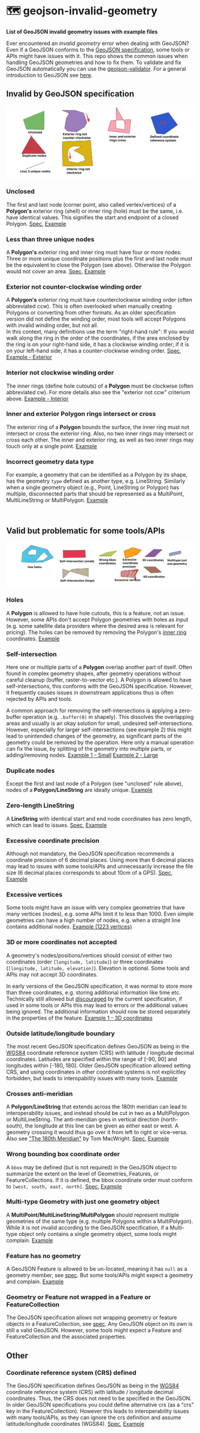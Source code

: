 # 🗺️ geojson-invalid-geometry

**List of GeoJSON invalid geometry issues with example files**

Ever encountered an *invalid geometry* error when dealing with GeoJSON? Even if a GeoJSON conforms to the
[GeoJSON specification](https://geojson.org/), some tools or APIs might have issues with it.
This repo shows the common issues when handling GeoJSON geometries and how to fix them. To validate and fix GeoJSON automatically you can use the [geojson-validator](https://github.com/chrieke/geojson-validator). For a general introduction to GeoJSON see [here](https://macwright.com/2015/03/23/geojson-second-bite.html).

## Invalid by GeoJSON specification

![](repo_images/invalid_examples.png)

### Unclosed 
The first and last node (corner point, also called vertex/vertices) of a **Polygon's** exterior ring (shell) or inner ring (hole) 
must be the same, i.e. have identical values. This signifies the start and endpoint of a closed Polygon. 
[Spec](https://www.rfc-editor.org/rfc/rfc7946#section-3.1.6),
[Example](examples/invalid_geometries/invalid_unclosed.geojson)

### Less than three unique nodes
A **Polygon's** exterior ring and inner ring must have four or more nodes: Three or more unique coordinate positions plus
the first and last node must be the equivalent to close the Polygon (see above). Otherwise the Polygon would not cover an area.
[Spec](https://www.rfc-editor.org/rfc/rfc7946#section-3.1.6),
[Example](examples/invalid_geometries/invalid_less_three_unique_nodes.geojson)

### Exterior not counter-clockwise winding order
A **Polygon's** exterior ring must have counterclockwise winding order (often abbreviated ccw). This is often 
overlooked when manually creating Polygons or converting from other formats. As an older specification version did not 
define the winding order, most tools will accept Polygons with invalid winding order, but not all.   
In this context, many definitions use the term "right-hand rule": If you would walk along the ring in the order of the 
coordinates, if the area enclosed by the ring is on your right-hand side, it has a clockwise winding order; if it is on 
your left-hand side, it has a counter-clockwise winding order.
[Spec](https://www.rfc-editor.org/rfc/rfc7946#section-3.1.6),
[Example - Exterior](examples/invalid_geometries/invalid_exterior_not_ccw.geojson)

### Interior not clockwise winding order
The inner rings (define hole cutouts) of a **Polygon** must be clockwise (often abbreviated cw). For more details also see 
the "exterior not ccw" criterium above. 
[Example - Interior](examples/invalid_geometries/invalid_interior_not_cw.geojson)

### Inner and exterior Polygon rings intersect or cross
The exterior ring of a **Polygon** bounds the surface, the inner ring must not intersect or cross the exterior ring. 
Also, no two inner rings may intersect or cross each other. The inner and exterior ring, as well as two inner rings may 
touch only at a single point.
[Example](examples/invalid_geometries/invalid_inner_and_exterior_ring_intersect.geojson)

### Incorrect geometry data type
For example, a geometry that can be identified as a Polygon by its shape, has the geometry `type` defined as another
type, e.g. LineString. Similarly when a single geometry object (e.g., Point, LineString or Polygon) has multiple, disconnected 
parts that should be represented as a MultiPoint, MultiLineString or MultiPolygon.
[Example](examples/invalid_geometries/invalid_incorrect_geometry_data_type.geojson)

<br>

## Valid but problematic for some tools/APIs 

![](repo_images/valid_problematic.png)

### Holes
A **Polygon** is allowed to have hole cutouts, this is a feature, not an issue. However, some APIs don't accept
Polygon geometries with holes as input (e.g. some satellite data providers where the desired area is relevant for
pricing). The holes can be removed by removing the
Polygon's [inner ring](https://macwright.com/2015/03/23/geojson-second-bite.html#polygons) coordinates. 
[Example](examples/problematic_geometries/problematic_holes.geojson)

### Self-intersection
Here one or multiple parts of a **Polygon** overlap another part of itself. Often found in complex geometry shapes,
after geometry operations without careful cleanup (buffer, raster-to-vector etc.).
A Polygon is allowed to have self-intersections, this conforms with the GeoJSON specification. However, it frequently
causes issues in downstream applications thus is often rejected by APIs and tools.

A common approach for removing the self-intersections is applying a zero-buffer operation (e.g. `.buffer(0)` in
shapely). This dissolves the overlapping areas and usually is an okay solution for small, undesired self-intersections.
However, especially for larger self-intersections (see example 2) this might lead to unintended changes of the geometry, 
as significant parts of the geometry could be removed by the operation. Here only a manual operation can fix the issue, 
by splitting of the geometry into multiple parts, or adding/removing nodes.
[Example 1 - Small](examples/problematic_geometries/problematic_self_intersection_small.geojson) 
[Example 2 - Large](examples/problematic_geometries/problematic_self_intersection_large.geojson)

### Duplicate nodes
Except the first and last node of a Polygon (see "unclosed" rule above), nodes of a **Polygon/LineString** are ideally
unique.
[Example](examples/problematic_geometries/problematic_duplicate_nodes.geojson)

### Zero-length LineString
A **LineString** with identical start and end node coordinates has zero length, which can lead to issues.
[Spec](https://www.rfc-editor.org/rfc/rfc7946#section-3.1.4),
[Example](examples/problematic_geometries/problematic_zero_length_linestring.geojson)

### Excessive coordinate precision
Although not mandatory, the GeoJSON specification recommends a coordinate precision of 6 decimal places. Using more
than 6 decimal places may lead to issues with some tools/APIs and unnecessarily increase the file size (6 decimal places
corresponds to about 10cm of a GPS).
[Spec](https://www.rfc-editor.org/rfc/rfc7946#section-11.2),
[Example](examples/problematic_geometries/problematic_excessive_coordinate_precision.geojson)

### Excessive vertices
Some tools might have an issue with very complex geometries that have many vertices (nodes), e.g. some APIs limit it to 
less than 1000. Even simple geometries can have a high number of nodes, e.g. when a straight line contains additional nodes.
[Example (1223 vertices)](examples/problematic_geometries/problematic_excessive_vertices.geojson)

### 3D or more coordinates not accepted
A geometry's nodes/positions/vertices should consist of either two coordinates (order `[longitude, latitude]`) or three
coordinates (`[longitude, latitude, elevation]`). Elevation is optional. Some tools and APIs may not accept 3D coordinates.

In early versions of the GeoJSON specification, it was normal to store more than three coordinates, e.g. storing additional 
information like time etc. Technically still allowed but [discouraged](https://www.rfc-editor.org/rfc/rfc7946#section-3.1.1) 
by the current specification, if used in some tools or APIs this may lead to errors or the additional values being ignored. 
The additional information should now be stored separately in the properties of the feature.
[Example 1 - 3D coordinates](examples/problematic_geometries/problematic_3d_coordinates.geojson)

### Outside latitude/longitude boundary
The most recent GeoJSON specification defines GeoJSON as being in the [WGS84](https://de.wikipedia.org/wiki/World_Geodetic_System_1984)
coordinate reference system (CRS) with latitude / longitude decimal coordinates. Latitudes are specified within the range 
of [-90, 90] and longitudes within [-180, 180]. Older GeoJSON specification allowed setting CRS, and using coordinates
in other coordinate systems is not explicitley forbidden, but leads to interopability issues with many tools.
[Example](examples/problematic_geometries/problematic_outside_lat_lon_boundaries.geojson)

### Crosses anti-meridian
A **Polygon/LineString** that extends across the 180th meridian can lead to interoperability issues, and instead
should be cut in two as a MultiPolygon or MultiLineString. The anti-meridian goes in vertical direction (north-south), 
the longitude at this line can be given as either east or west. A geometry crossing it would thus go over it from left to right
or vice-versa. Also see ["The 180th Meridian"](https://macwright.com/2016/09/26/the-180th-meridian.html) by Tom MacWright.
[Spec](https://www.rfc-editor.org/rfc/rfc7946#section-3.1.9),
[Example](examples/problematic_geometries/problematic_crosses_antimeridian.geojson)

### Wrong bounding box coordinate order
A `bbox` may be defined (but is not required) in the GeoJSON object to summarize the extent on the level of Geometries,
Features, or FeatureCollections. If it is defined, the bbox coordinate order must conform
to `[west, south, east, north]`.
[Spec](https://www.rfc-editor.org/rfc/rfc7946#section-3),
[Example](examples/problematic_geometries/problematic_wrong_bbox_coordinate_order.geojson)

### Multi-type Geometry with just one geometry object
A **MultiPoint/MultiLineString/MultiPolygon** should represent multiple geometries of the same type
(e.g. multiple Polygons within a MultiPolygon). While it is not invalid according to the GeoJSON specification, if
a Multi-type object only contains a single geometry object, some tools might complain.
[Example](examples/problematic_geometries/problematic_multitype_geometry_with_just_one_geometry.geojson)

### Feature has no geometry
A GeoJSON Feature is allowed to be un-located, meaning it has `null` as a geometry member, see
[spec](https://www.rfc-editor.org/rfc/rfc7946#section-3.2). But some tools/APIs might expect a geometry and complain.
[Example](examples/problematic_geometries/problematic_feature_null_geometry.geojson)

### Geometry or Feature not wrapped in a Feature or FeatureCollection
The GeoJSON specification allows not wrapping geometry or feature objects in a FeatureCollection,
see [spec](https://www.rfc-editor.org/rfc/rfc7946#section-2). Any GeoJSON object on its own is still a valid GeoJSON. 
However, some tools might expect a Feature and FeatureCollection and the associated properties.


## Other
### Coordinate reference system (CRS) defined
The GeoJSON specification defines GeoJSON as being in the [WGS84](https://de.wikipedia.org/wiki/World_Geodetic_System_1984)
coordinate reference system (CRS) with latitude / longitude decimal coordinates. Thus, the CRS does not need to be
specified in the GeoJSON. In older GeoJSON specifications you could define alternative crs (as a "crs" key in the FeatureCollection).
However this leads to interoperability issues with many tools/APIs, as they can ignore the crs definition and assume 
latitude/longitude coordinates (WGS84).
[Spec](https://www.rfc-editor.org/rfc/rfc7946#section-4),
[Example](examples/problematic_structure/invalid_crs_defined.geojson)